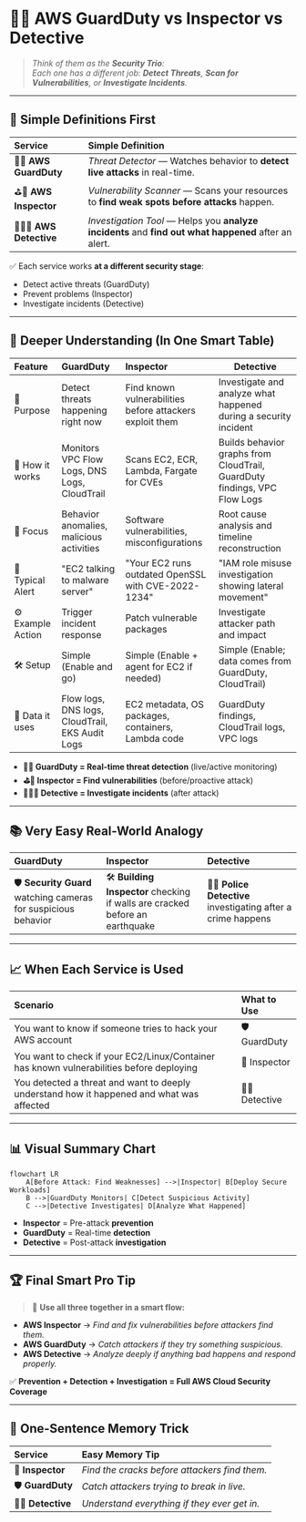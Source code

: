 # 🧠💥 **AWS GuardDuty vs Inspector vs Detective**

> _Think of them as the **Security Trio**:  
> Each one has a different job: **Detect Threats**, **Scan for Vulnerabilities**, or **Investigate Incidents**._

---

## 🌟 **Simple Definitions First**

| Service                | Simple Definition                                                                                     |
| :--------------------- | :---------------------------------------------------------------------------------------------------- |
| 🤖🫸 **AWS GuardDuty**  | _Threat Detector_ — Watches behavior to **detect live attacks** in real-time.                         |
| ⛳🔎 **AWS Inspector** | _Vulnerability Scanner_ — Scans your resources to **find weak spots before attacks** happen.          |
| 👮‍♂️🔎 **AWS Detective** | _Investigation Tool_ — Helps you **analyze incidents** and **find out what happened** after an alert. |

✅ Each service works **at a different security stage**:

- Detect active threats (GuardDuty)
- Prevent problems (Inspector)
- Investigate incidents (Detective)

---

## 🧠 **Deeper Understanding (In One Smart Table)**

| Feature           | GuardDuty                                       | Inspector                                                | Detective                                                                 |
| :---------------- | :---------------------------------------------- | :------------------------------------------------------- | ------------------------------------------------------------------------- |
| 🎯 Purpose        | Detect threats happening right now              | Find known vulnerabilities before attackers exploit them | Investigate and analyze what happened during a security incident          |
| 🔎 How it works   | Monitors VPC Flow Logs, DNS Logs, CloudTrail    | Scans EC2, ECR, Lambda, Fargate for CVEs                 | Builds behavior graphs from CloudTrail, GuardDuty findings, VPC Flow Logs |
| 🚨 Focus          | Behavior anomalies, malicious activities        | Software vulnerabilities, misconfigurations              | Root cause analysis and timeline reconstruction                           |
| 🔔 Typical Alert  | "EC2 talking to malware server"                 | "Your EC2 runs outdated OpenSSL with CVE-2022-1234"      | "IAM role misuse investigation showing lateral movement"                  |
| ⚙️ Example Action | Trigger incident response                       | Patch vulnerable packages                                | Investigate attacker path and impact                                      |
| 🛠️ Setup          | Simple (Enable and go)                          | Simple (Enable + agent for EC2 if needed)                | Simple (Enable; data comes from GuardDuty, CloudTrail)                    |
| 🧹 Data it uses   | Flow logs, DNS logs, CloudTrail, EKS Audit Logs | EC2 metadata, OS packages, containers, Lambda code       | GuardDuty findings, CloudTrail logs, VPC logs                             |

- **🤖🫸 GuardDuty = Real-time threat detection** (live/active monitoring)
- **⛳🔎 Inspector = Find vulnerabilities** (before/proactive attack)
- **👮‍♂️🔎 Detective = Investigate incidents** (after attack)

---

## 📚 **Very Easy Real-World Analogy**

| GuardDuty                                                      | Inspector                                                                    | Detective                                                   |
| :------------------------------------------------------------- | :--------------------------------------------------------------------------- | :---------------------------------------------------------- |
| 🛡️ **Security Guard** watching cameras for suspicious behavior | 🛠️ **Building Inspector** checking if walls are cracked before an earthquake | 🕵️‍♂️ **Police Detective** investigating after a crime happens |

---

## 📈 **When Each Service is Used**

| Scenario                                                                                  | What to Use  |
| :---------------------------------------------------------------------------------------- | :----------- |
| You want to know if someone tries to hack your AWS account                                | 🛡️ GuardDuty |
| You want to check if your EC2/Linux/Container has known vulnerabilities before deploying  | 🔎 Inspector |
| You detected a threat and want to deeply understand how it happened and what was affected | 🕵️‍♂️ Detective |

---

## 📊 **Visual Summary Chart**

```mermaid
flowchart LR
    A[Before Attack: Find Weaknesses] -->|Inspector| B[Deploy Secure Workloads]
    B -->|GuardDuty Monitors| C[Detect Suspicious Activity]
    C -->|Detective Investigates| D[Analyze What Happened]
```

- **Inspector** = Pre-attack **prevention**
- **GuardDuty** = Real-time **detection**
- **Detective** = Post-attack **investigation**

---

## 🏆 **Final Smart Pro Tip**

> 🧠 **Use all three together in a smart flow:**

- **AWS Inspector** → _Find and fix vulnerabilities before attackers find them._
- **AWS GuardDuty** → _Catch attackers if they try something suspicious._
- **AWS Detective** → _Analyze deeply if anything bad happens and respond properly._

✅ **Prevention + Detection + Investigation = Full AWS Cloud Security Coverage**

---

## 📢 **One-Sentence Memory Trick**

| Service          | Easy Memory Tip                               |
| :--------------- | :-------------------------------------------- |
| 🔎 **Inspector** | _Find the cracks before attackers find them._ |
| 🛡️ **GuardDuty** | _Catch attackers trying to break in live._    |
| 🕵️‍♂️ **Detective** | _Understand everything if they ever get in._  |
